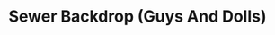---
layout: prop
title: Sewer Backdrop (Guys And Dolls)
categories: scenic
images: ["assets/scenic/sewer-backdrop-(guys-and-dolls)/sewer backdrop.jpeg","assets/scenic/sewer-backdrop-(guys-and-dolls)/Sewer Guys and Dolls.jpeg"]
desc: null
---